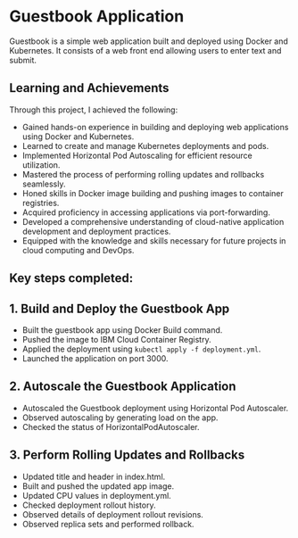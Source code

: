 # Guestbook Application

Guestbook is a simple web application built and deployed using Docker and Kubernetes. 
It consists of a web front end allowing users to enter text and submit. 

## Learning and Achievements

Through this project, I achieved the following:

- Gained hands-on experience in building and deploying web applications using Docker and Kubernetes.
- Learned to create and manage Kubernetes deployments and pods.
- Implemented Horizontal Pod Autoscaling for efficient resource utilization.
- Mastered the process of performing rolling updates and rollbacks seamlessly.
- Honed skills in Docker image building and pushing images to container registries.
- Acquired proficiency in accessing applications via port-forwarding.
- Developed a comprehensive understanding of cloud-native application development and deployment practices.
- Equipped with the knowledge and skills necessary for future projects in cloud computing and DevOps.


## Key steps completed:

## 1. Build and Deploy the Guestbook App

- Built the guestbook app using Docker Build command.
- Pushed the image to IBM Cloud Container Registry.
- Applied the deployment using `kubectl apply -f deployment.yml`.
- Launched the application on port 3000.

## 2. Autoscale the Guestbook Application

- Autoscaled the Guestbook deployment using Horizontal Pod Autoscaler.
- Observed autoscaling by generating load on the app.
- Checked the status of HorizontalPodAutoscaler.

## 3. Perform Rolling Updates and Rollbacks

- Updated title and header in index.html.
- Built and pushed the updated app image.
- Updated CPU values in deployment.yml.
- Checked deployment rollout history.
- Observed details of deployment rollout revisions.
- Observed replica sets and performed rollback.
